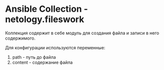 # Ansible Collection - netology.fileswork

Коллекция содержит в себе модуль для создания файла и записи в него содержимого.

Для конфигурации используются переменные:
1. path - путь до файла
2. content - содержание файла
